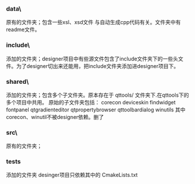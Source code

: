 ### data\
原有的文件夹；包含一些xsl、xsd文件
与自动生成cpp代码有关。文件夹中有readme文件。


### include\
添加的文件夹；designer项目中有些源文件包含了include文件夹下的一些头文件。为了designer切出来还能用，把include文件夹添加进designer项目下。

### shared\ 
添加的文件夹；包含多个子文件夹。原本存在于  qttools/  文件夹下.在qttools下的多个项目中共用。
原始的子文件夹包括：
corecon
deviceskin
findwidget
fontpanel
qtgradienteditor
qtpropertybrowser
qttoolbardialog
winutils
其中corecon、winutil不被designer依赖。删了

### src\
原有的文件夹；


### tests
添加的文件夹 desinger项目只依赖其中的 CmakeLists.txt 
